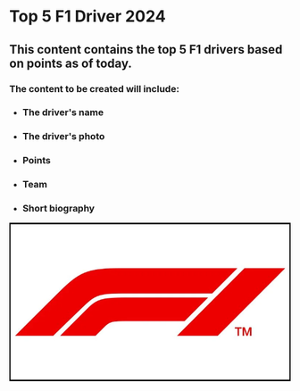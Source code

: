 # Top 5 F1 Driver 2024

## This content contains the top 5 F1 drivers based on points as of today.

### The content to be created will include:

- ### The driver's name
- ### The driver's photo
- ### Points
- ### Team
- ### Short biography

![F1](img/f1-logo-meaning-featured-image.webp)
